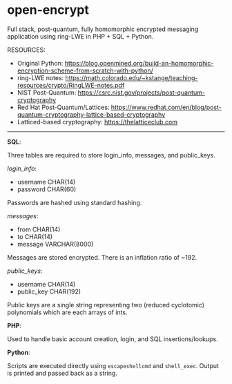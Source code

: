 # open-encrypt
Full stack, post-quantum, fully homomorphic encrypted messaging application using ring-LWE in PHP + SQL + Python.

RESOURCES:

- Original Python: https://blog.openmined.org/build-an-homomorphic-encryption-scheme-from-scratch-with-python/
- ring-LWE notes: https://math.colorado.edu/~kstange/teaching-resources/crypto/RingLWE-notes.pdf
- NIST Post-Quantum: https://csrc.nist.gov/projects/post-quantum-cryptography
- Red Hat Post-Quantum/Lattices: https://www.redhat.com/en/blog/post-quantum-cryptography-lattice-based-cryptography
- Latticed-based cryptography: https://thelatticeclub.com

---

**SQL**: 

Three tables are required to store login_info, messages, and public_keys.

_login_info_:
  - username CHAR(14)
  - password CHAR(60)

Passwords are hashed using standard hashing. 

_messages_:
  - from CHAR(14)
  - to CHAR(14)
  - message VARCHAR(8000)

Messages are stored encrypted. There is an inflation ratio of ~192.

_public_keys_:
  - username CHAR(14)
  - public_key CHAR(192)

Public keys are a single string representing two (reduced cyclotomic) polynomials which are each arrays of ints.

**PHP**:

Used to handle basic account creation, login, and SQL insertions/lookups. 

**Python**:

Scripts are executed directly using `escapeshellcmd` and `shell_exec`. Output is printed and passed back as a string.
  
